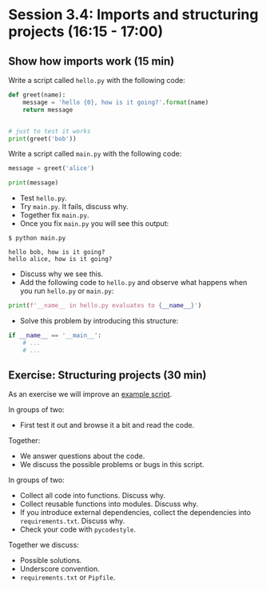 

# Session 3.4: Imports and structuring projects (16:15 - 17:00)


## Show how imports work (15 min)

Write a script called `hello.py` with the following code:

```python
def greet(name):
    message = 'hello {0}, how is it going?'.format(name)
    return message


# just to test it works
print(greet('bob'))
```

Write a script called `main.py` with the following code:

```python
message = greet('alice')

print(message)
```

- Test `hello.py`.
- Try `main.py`. It fails, discuss why.
- Together fix `main.py`.
- Once you fix `main.py` you will see this output:

```shell
$ python main.py

hello bob, how is it going?
hello alice, how is it going?
```

- Discuss why we see this.
- Add the following code to `hello.py` and observe
  what happens when you run `hello.py` or `main.py`:

```python
print(f'__name__ in hello.py evaluates to {__name__}')
```

- Solve this problem by introducing this structure:

```python
if __name__ == '__main__':
    # ...
    # ...
```


## Exercise: Structuring projects (30 min)

As an exercise we will improve an [example script](structuring-exercise/example.py).

In groups of two:

- First test it out and browse it a bit and read the code.

Together:

- We answer questions about the code.
- We discuss the possible problems or bugs in this script.

In groups of two:

- Collect all code into functions. Discuss why.
- Collect reusable functions into modules. Discuss why.
- If you introduce external dependencies,
  collect the dependencies into `requirements.txt`. Discuss why.
- Check your code with `pycodestyle`.

Together we discuss:

- Possible solutions.
- Underscore convention.
- `requirements.txt` or `Pipfile`.
